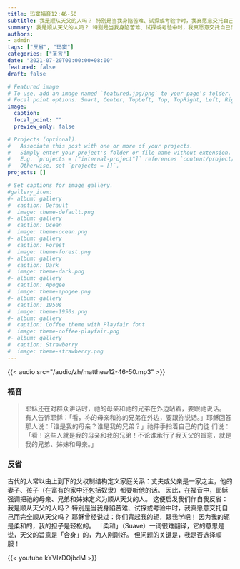 ```yaml
---
title: 玛窦福音12:46-50
subtitle: 我是顺从天父的人吗？ 特别是当我身陷苦难、试探或考验中时，我真愿意交托自己而完全顺从天父吗？
summary: 我是顺从天父的人吗？ 特别是当我身陷苦难、试探或考验中时，我真愿意交托自己而完全顺从天父吗？
authors:
- admin
tags: ["反省", "玛窦"]
categories: ["圣言"]
date: "2021-07-20T00:00:00+08:00"
featured: false
draft: false

# Featured image
# To use, add an image named `featured.jpg/png` to your page's folder.
# Focal point options: Smart, Center, TopLeft, Top, TopRight, Left, Right, BottomLeft, Bottom, BottomRight
image:
  caption:
  focal_point: ""
  preview_only: false

# Projects (optional).
#   Associate this post with one or more of your projects.
#   Simply enter your project's folder or file name without extension.
#   E.g. `projects = ["internal-project"]` references `content/project/deep-learning/index.md`.
#   Otherwise, set `projects = []`.
projects: []

# Set captions for image gallery.
#gallery_item:
#- album: gallery
#  caption: Default
#  image: theme-default.png
#- album: gallery
#  caption: Ocean
#  image: theme-ocean.png
#- album: gallery
#  caption: Forest
#  image: theme-forest.png
#- album: gallery
#  caption: Dark
#  image: theme-dark.png
#- album: gallery
#  caption: Apogee
#  image: theme-apogee.png
#- album: gallery
#  caption: 1950s
#  image: theme-1950s.png
#- album: gallery
#  caption: Coffee theme with Playfair font
#  image: theme-coffee-playfair.png
#- album: gallery
#  caption: Strawberry
#  image: theme-strawberry.png
---
```


{{< audio src="/audio/zh/matthew12-46-50.mp3" >}}

### 福音
> 耶稣还在对群众讲话时，祂的母亲和祂的兄弟在外边站着，要跟祂说话。 有人告诉耶稣：「看，祢的母亲和祢的兄弟在外边，要跟祢说话。」耶稣回答那人说：「谁是我的母亲？谁是我的兄弟？」祂伸手指着自己的门徒 们说：「看！这些人就是我的母亲和我的兄弟！不论谁承行了我天父的旨意，就是我的兄弟、姊妹和母亲。」

### 反省
古代的人常以由上到下的父权制结构定义家庭关系：丈夫或父亲是一家之主，他的妻子、孩子（在富有的家中还包括奴隶）都要听他的话。 因此，在福音中，耶稣强调把祂的母亲、兄弟和姊妹定义为顺从天父的人。 这便启发我们作自我反省：我是顺从天父的人吗？ 特别是当我身陷苦难、试探或考验中时，我真愿意交托自己而完全顺从天父吗？ 耶稣曾经说过：你们背起我的轭，跟我学吧！ 因为我的轭是柔和的，我的担子是轻松的。  「柔和」（Suave）一词很难翻译，它的意思是说，天父的旨意是「合身」的，为人刚刚好。 但问题的关键是，我是否选择顺服！

{{< youtube kYVIzDOjbdM >}}
